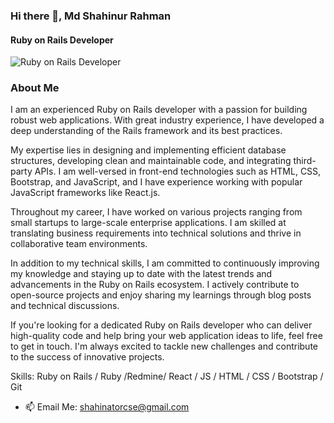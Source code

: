 ### Hi there 👋, Md Shahinur Rahman
#### Ruby on Rails Developer
![Ruby on Rails Developer](https://media.licdn.com/dms/image/D4E16AQEuZ3pYcd9DWw/profile-displaybackgroundimage-shrink_350_1400/0/1685740728103?e=1691020800&v=beta&t=Dy6qm26CejP2t8DLIwV8e3b27GJ8jzeg1dxdlKOTRH0)

### About Me

I am an experienced Ruby on Rails developer with a passion for building robust web applications. With great industry experience, I have developed a deep understanding of the Rails framework and its best practices.

My expertise lies in designing and implementing efficient database structures, developing clean and maintainable code, and integrating third-party APIs. I am well-versed in front-end technologies such as HTML, CSS, Bootstrap, and JavaScript, and I have experience working with popular JavaScript frameworks like React.js.

Throughout my career, I have worked on various projects ranging from small startups to large-scale enterprise applications. I am skilled at translating business requirements into technical solutions and thrive in collaborative team environments.

In addition to my technical skills, I am committed to continuously improving my knowledge and staying up to date with the latest trends and advancements in the Ruby on Rails ecosystem. I actively contribute to open-source projects and enjoy sharing my learnings through blog posts and technical discussions.

If you're looking for a dedicated Ruby on Rails developer who can deliver high-quality code and help bring your web application ideas to life, feel free to get in touch. I'm always excited to tackle new challenges and contribute to the success of innovative projects.



Skills: Ruby on Rails / Ruby /Redmine/ React / JS / HTML / CSS / Bootstrap  / Git

- 📫 Email Me: shahinatorcse@gmail.com 
